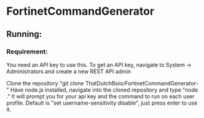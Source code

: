 # FortinetCommandGenerator 
## Running:

### Requirement:
You need an API key to use this.
To get an API key, navigate to System -> Administrators
and create a new REST API admin

Clone the repository "git clone ThatDutchBoio/FortinetCommandGenerator-"
Have node.js installed, navigate into the cloned repository and type "node ."
It will prompt you for your api key and the command to run on each user profile.
Default is "set username-sensitivity disable", just press enter to use it.

